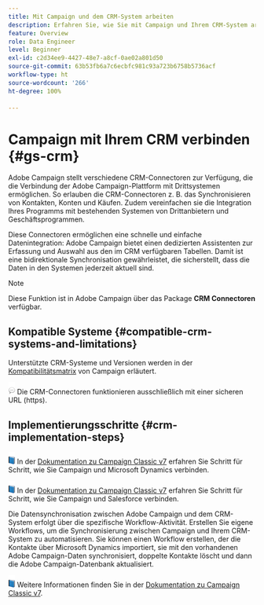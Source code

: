 ```yaml
---
title: Mit Campaign und dem CRM-System arbeiten
description: Erfahren Sie, wie Sie mit Campaign und Ihrem CRM-System arbeiten können
feature: Overview
role: Data Engineer
level: Beginner
exl-id: c2d34ee9-4427-48e7-a8cf-0ae02a801d50
source-git-commit: 63b53fb6a7c6ecbfc981c93a723b6758b5736acf
workflow-type: ht
source-wordcount: '266'
ht-degree: 100%

---
```


# Campaign mit Ihrem CRM verbinden {#gs-crm}

Adobe Campaign stellt verschiedene CRM-Connectoren zur Verfügung, die die Verbindung der Adobe Campaign-Plattform mit Drittsystemen ermöglichen. So erlauben die CRM-Connectoren z. B. das Synchronisieren von Kontakten, Konten und Käufen. Zudem vereinfachen sie die Integration Ihres Programms mit bestehenden Systemen von Drittanbietern und Geschäftsprogrammen.

Diese Connectoren ermöglichen eine schnelle und einfache Datenintegration: Adobe Campaign bietet einen dedizierten Assistenten zur Erfassung und Auswahl aus den im CRM verfügbaren Tabellen. Damit ist eine bidirektionale Synchronisation gewährleistet, die sicherstellt, dass die Daten in den Systemen jederzeit aktuell sind.

>[!NOTE]
>
>Diese Funktion ist in Adobe Campaign über das Package **CRM Connectoren** verfügbar.

## Kompatible Systeme {#compatible-crm-systems-and-limitations}

Unterstützte CRM-Systeme und Versionen werden in der [Kompatibilitätsmatrix](../start/compatibility-matrix.md) von Campaign erläutert.

![](../assets/do-not-localize/speech.png)  Die CRM-Connectoren funktionieren ausschließlich mit einer sicheren URL (https).

## Implementierungsschritte {#crm-implementation-steps}

![](../assets/do-not-localize/book.png) In der [Dokumentation zu Campaign Classic v7](https://experienceleague.adobe.com/docs/campaign-classic/using/getting-started/connectors/crm-connectors/crm-ms-dynamics.html?lang=de#microsoft-dynamics-implementation-steps) erfahren Sie Schritt für Schritt, wie Sie Campaign und Microsoft Dynamics verbinden.

![](../assets/do-not-localize/book.png) In der [Dokumentation zu Campaign Classic v7](https://experienceleague.adobe.com/docs/campaign-classic/using/getting-started/connectors/crm-connectors/crm-sfdc.html?lang=de#getting-started) erfahren Sie Schritt für Schritt, wie Sie Campaign und Salesforce verbinden.


Die Datensynchronisation zwischen Adobe Campaign und dem CRM-System erfolgt über die spezifische Workflow-Aktivität. Erstellen Sie eigene Workflows, um die Synchronisierung zwischen Campaign und Ihrem CRM-System zu automatisieren. Sie können einen Workflow erstellen, der die Kontakte über Microsoft Dynamics importiert, sie mit den vorhandenen Adobe Campaign-Daten synchronisiert, doppelte Kontakte löscht und dann die Adobe Campaign-Datenbank aktualisiert.

![](../assets/do-not-localize/book.png) Weitere Informationen finden Sie in der [Dokumentation zu Campaign Classic v7](https://experienceleague.adobe.com/docs/campaign-classic/using/getting-started/connectors/crm-connectors/crm-data-sync.html?lang=de#getting-started).
